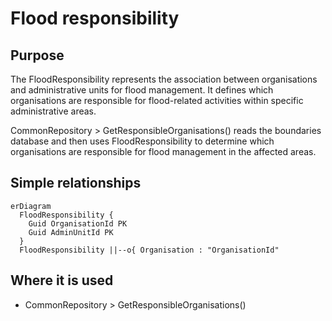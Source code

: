 # Flood responsibility

## Purpose

The FloodResponsibility represents the association between organisations and administrative units for flood management. It defines which organisations are responsible for flood-related activities within specific administrative areas.

CommonRepository > GetResponsibleOrganisations() reads the boundaries database and then uses FloodResponsibility to determine which organisations are responsible for flood management in the affected areas.

## Simple relationships

```mermaid
erDiagram
  FloodResponsibility {
    Guid OrganisationId PK
    Guid AdminUnitId PK
  }
  FloodResponsibility ||--o{ Organisation : "OrganisationId"
```

## Where it is used

- CommonRepository > GetResponsibleOrganisations()